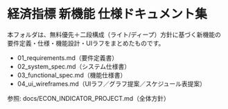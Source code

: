 # 経済指標 新機能 仕様ドキュメント集

本フォルダは、無料優先＋二段構成（ライト/ディープ）方針に基づく新機能の要件定義・仕様・機能設計・UIラフをまとめたものです。

- 01_requirements.md（要件定義書）
- 02_system_spec.md（システム仕様書）
- 03_functional_spec.md（機能仕様書）
- 04_ui_wireframes.md（UIラフ／グラフ提案／スケジュール表提案）

参照: docs/ECON_INDICATOR_PROJECT.md（全体方針）
